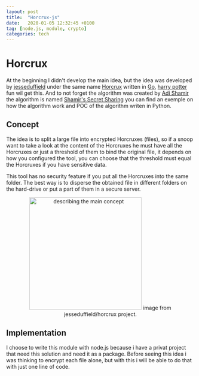 ```yaml
---
layout: post
title:  "Horcrux-js"
date:   2020-01-05 12:32:45 +0100
tag: [node.js, module, crypto]
categories: tech
---
```

# Horcrux

At the beginning I didn't develop the main idea, but the idea was developed by [jesseduffield](https://github.com/jesseduffield) under the same name [Horcrux](https://github.com/jesseduffield/horcrux) written in [Go](https://golang.org/), [harry potter](https://harrypotter.fandom.com/wiki/Horcrux) fun wil get this. And to not forget the algorithm was created by [Adi Shamir](https://en.wikipedia.org/wiki/Adi_Shamir) the algorithm is named [Shamir's Secret Sharing](https://en.wikipedia.org/wiki/Shamir%27s_Secret_Sharing) you can find an exemple on how the algorithm work and POC of the algorithm writen in Python.

## Concept
The idea is to split a large file into encrypted Horcruxes (files), so if a snoop want to take a look at the content of the Horcruxes he must have all the Horcruxes or just a threshold of them to bind the original file, it depends on how you configured the tool, you can choose that the threshold must equal the Horcruxes if you have sensitive data.

This tool has no security feature if you put all the Horcruxes into the same folder. The best way is to disperse the obtained file in different folders on the hard-drive or put a part of them in a secure server.
<p align="center">
  <a href="{{ site.baseurl }}/assets/images/horcrux-concept.png" style="text-decoration: none">
    <img src="{{ site.baseurl }}/assets/images/horcrux-concept.png" width="300px" alt="describing the main concept">
    image from jesseduffield/horcrux project.
  </a>
</p>

## Implementation
I choose to write this module with node.js because i have a privat project that need this solution and need it as a package. Before seeing this idea i was thinking to encrypt each file alone, but with this i will be able to do that with just one line of code.
